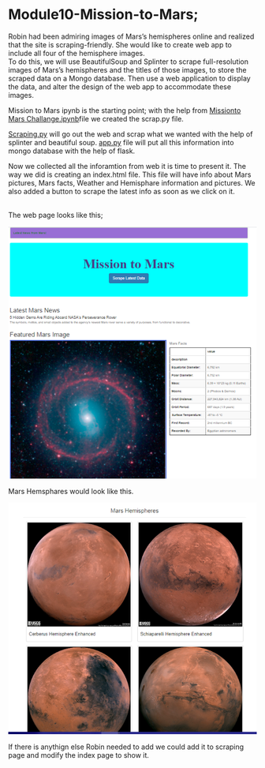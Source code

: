 # Module10-Mission-to-Mars;

Robin had been admiring images of Mars’s hemispheres online and realized that the site is scraping-friendly. She would like to create web app to include all four of the hemisphere
images. 
<br> 
To do this, we will use BeautifulSoup and Splinter to scrape full-resolution images of Mars’s hemispheres and the titles of those images, to store the scraped data on a Mongo database. Then  use a web application to display the data, and alter the design of the web app to accommodate these images.

Mission to Mars ipynb is the starting point; with the help from [Missionto Mars Challange.ipynb](https://github.com/4renginy/Module10-Mission-to-Mars/blob/main/mission%20to%20mars%20challange.ipynb)file we created the scrap.py file.

[Scraping.py](https://github.com/4renginy/Module10-Mission-to-Mars/blob/main/scraping.py) will go out the web and scrap what we wanted with the help of splinter and beautiful soup. 
[app.py](https://github.com/4renginy/Module10-Mission-to-Mars/blob/main/app.py) file will put all this information into mongo database with the help of flask.

Now we collected all the inforamtion from web it is time to present it. The way we did is creating an index.html file. This file will have info about Mars pictures, Mars facts, Weather and Hemisphare information and pictures. We also added a button to scrape the latest info as soon as we click on it.

<br>The web page looks like this;<br>

![Mission_to_Mars_indexpage](https://github.com/4renginy/Module10-Mission-to-Mars/blob/main/missionto%20mars.PNG)

Mars Hemsphares would look like this.

![Mars](https://github.com/4renginy/Module10-Mission-to-Mars/blob/main/mars_hemisphares.PNG)

If there is anythign else Robin needed to add we could add it to scraping page and modify the index page to show it. 













